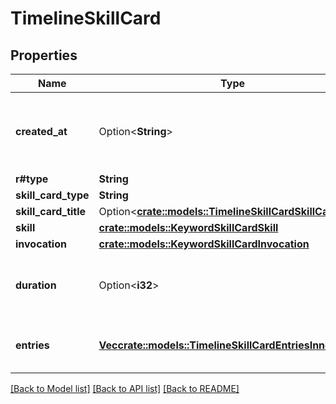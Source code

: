 # TimelineSkillCard

## Properties

Name | Type | Description | Notes
------------ | ------------- | ------------- | -------------
**created_at** | Option<**String**> | The optional date and time this card was created at. | [optional]
**r#type** | **String** | `skill_card` | 
**skill_card_type** | **String** | `timeline` | 
**skill_card_title** | Option<[**crate::models::TimelineSkillCardSkillCardTitle**](TimelineSkillCard_skill_card_title.md)> |  | [optional]
**skill** | [**crate::models::KeywordSkillCardSkill**](KeywordSkillCard_skill.md) |  | 
**invocation** | [**crate::models::KeywordSkillCardInvocation**](KeywordSkillCard_invocation.md) |  | 
**duration** | Option<**i32**> | An total duration in seconds of the timeline. | [optional]
**entries** | [**Vec<crate::models::TimelineSkillCardEntriesInner>**](TimelineSkillCard_entries_inner.md) | A list of entries on the timeline. | 

[[Back to Model list]](../README.md#documentation-for-models) [[Back to API list]](../README.md#documentation-for-api-endpoints) [[Back to README]](../README.md)


